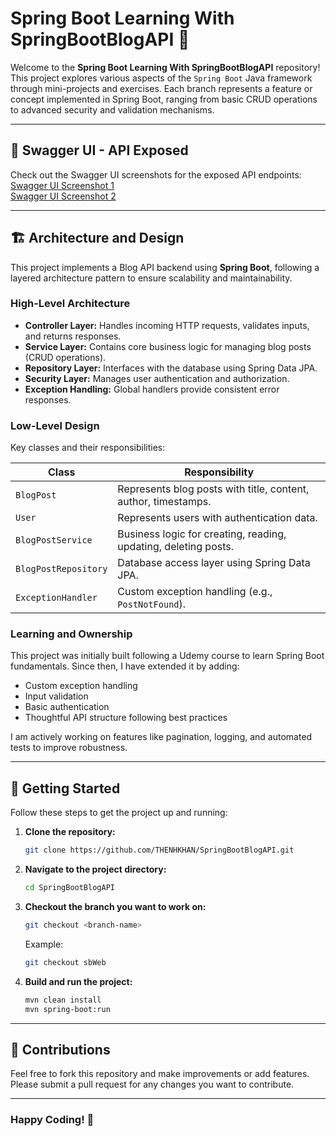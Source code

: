 # Spring Boot Learning With SpringBootBlogAPI 🚀

Welcome to the **Spring Boot Learning With SpringBootBlogAPI** repository!  
This project explores various aspects of the `Spring Boot` Java framework through mini-projects and exercises. Each branch represents a feature or concept implemented in Spring Boot, ranging from basic CRUD operations to advanced security and validation mechanisms.

---

## 📸 Swagger UI - API Exposed

Check out the Swagger UI screenshots for the exposed API endpoints:  
[Swagger UI Screenshot 1](https://github.com/THENHKHAN/SpringBootBlogAPI/tree/main/springboot-blog-restapi/Imp_SS_EndPointsCLient/17.1_SwaggerUI_exposes_.png)  
[Swagger UI Screenshot 2](https://github.com/THENHKHAN/SpringBootBlogAPI/blob/main/springboot-blog-restapi/Imp_SS_EndPointsCLient/17.2_SwaggerUI_exposes_.png)

---

## 🏗 Architecture and Design

This project implements a Blog API backend using **Spring Boot**, following a layered architecture pattern to ensure scalability and maintainability.

### High-Level Architecture

- **Controller Layer:** Handles incoming HTTP requests, validates inputs, and returns responses.
- **Service Layer:** Contains core business logic for managing blog posts (CRUD operations).
- **Repository Layer:** Interfaces with the database using Spring Data JPA.
- **Security Layer:** Manages user authentication and authorization.
- **Exception Handling:** Global handlers provide consistent error responses.

### Low-Level Design

Key classes and their responsibilities:

| Class              | Responsibility                                                  |
|--------------------|-----------------------------------------------------------------|
| `BlogPost`         | Represents blog posts with title, content, author, timestamps. |
| `User`             | Represents users with authentication data.                      |
| `BlogPostService`  | Business logic for creating, reading, updating, deleting posts.|
| `BlogPostRepository`| Database access layer using Spring Data JPA.                   |
| `ExceptionHandler` | Custom exception handling (e.g., `PostNotFound`).               |

### Learning and Ownership

This project was initially built following a Udemy course to learn Spring Boot fundamentals. Since then, I have extended it by adding:

- Custom exception handling  
- Input validation  
- Basic authentication  
- Thoughtful API structure following best practices

I am actively working on features like pagination, logging, and automated tests to improve robustness.

---

## 🚀 Getting Started

Follow these steps to get the project up and running:

1. **Clone the repository:**

    ```bash
    git clone https://github.com/THENHKHAN/SpringBootBlogAPI.git
    ```

2. **Navigate to the project directory:**

    ```bash
    cd SpringBootBlogAPI
    ```

3. **Checkout the branch you want to work on:**

    ```bash
    git checkout <branch-name>
    ```

    Example:

    ```bash
    git checkout sbWeb
    ```

4. **Build and run the project:**

    ```bash
    mvn clean install
    mvn spring-boot:run
    ```

---

## 🤝 Contributions

Feel free to fork this repository and make improvements or add features.  
Please submit a pull request for any changes you want to contribute.

---

### Happy Coding! 🎉
